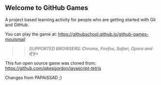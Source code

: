 ## Welcome to GitHub Games

A project based learning activity for people who are getting started with Git and GitHub.

You can play the game at: https://githubschool.github.io/github-games-mouismail

>> _*SUPPORTED BROWSERS*: Chrome, Firefox, Safari, Opera and IE9+_

This fun open source game was cloned from: https://github.com/jakesgordon/javascript-tetris

Changes from PAPAISSAD ;)
